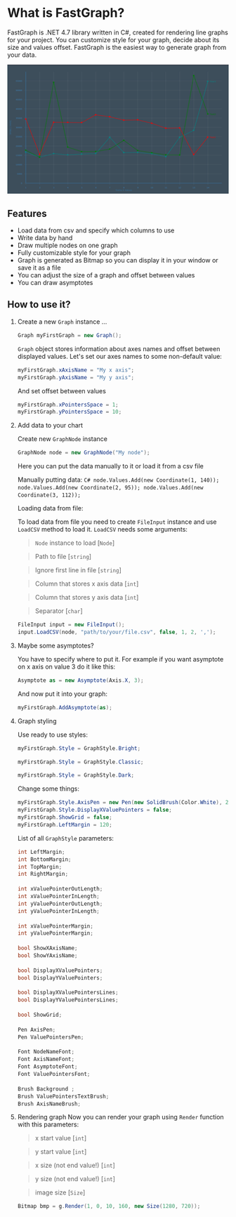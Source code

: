 # What is FastGraph?
FastGraph is .NET 4.7 library written in C#, created for rendering line graphs for your project. You can customize style for your graph, decide about its size and values offset. FastGraph is the easiest way to generate graph from your data.

![Alt text](img/screen1.png?raw=true "screen")

## Features
* Load data from csv and specify which columns to use 
* Write data by hand
* Draw multiple nodes on one graph
* Fully customizable style for your graph
* Graph is generated as Bitmap so you can display it in your window or save it as a file
* You can adjust the size of a graph and offset between values
* You can draw asymptotes

## How to use it?
1. Create a new `Graph` instance
...

    ```C#
    Graph myFirstGraph = new Graph();
    ```
    `Graph` object stores information about axes names and offset between displayed values. Let's set our axes names to some non-default value:
    
    ```C#
    myFirstGraph.xAxisName = "My x axis";
    myFirstGraph.yAxisName = "My y axis";
    ```
    
    And set offset between values
    
    ```C#
    myFirstGraph.xPointersSpace = 1;
    myFirstGraph.yPointersSpace = 10;
    ```
    
2. Add data to your chart
    
    Create new `GraphNode` instance
    ```C#
    GraphNode node = new GraphNode("My node");
    ```
    
    Here you can put the data manually to it or load it from a csv file
    
    Manually putting data:
        ```C#
        node.Values.Add(new Coordinate(1, 140));
        node.Values.Add(new Coordinate(2, 95));
        node.Values.Add(new Coordinate(3, 112));
        ```
    
    Loading data from file:
        
    To load data from file you need to create `FileInput` instance and use `LoadCSV` method to load it.
    `LoadCSV` needs some arguments:
    
    >`Node` instance to load [`Node`]
    
    >Path to file [`string`]
    
    >Ignore first line in file [`string`]
    
    >Column that stores x axis data [`int`]
    
    >Column that stores y axis data [`int`]
    
    >Separator [`char`]
        
    ```C#
    FileInput input = new FileInput();
    input.LoadCSV(node, "path/to/your/file.csv", false, 1, 2, ',');
    ```
    
3. Maybe some asymptotes?
    
    You have to specify where to put it. For example if you want asymptote on x axis on value 3 do it like this:
    ```C#
    Asymptote as = new Asymptote(Axis.X, 3);
    ```
    
    And now put it into your graph:
    ```C#
    myFirstGraph.AddAsymptote(as);
    ```
    
4. Graph styling
    
    Use ready to use styles:
    ```C#
    myFirstGraph.Style = GraphStyle.Bright;
    ```
    ```C#
    myFirstGraph.Style = GraphStyle.Classic;
    ```
    ```C#
    myFirstGraph.Style = GraphStyle.Dark;
    ```
    
    Change some things:
    ```C#
    myFirstGraph.Style.AxisPen = new Pen(new SolidBrush(Color.White), 2);
    myFirstGraph.Style.DisplayXValuePointers = false;
    myFirstGraph.ShowGrid = false;
    myFirstGraph.LeftMargin = 120;
    ```
    
    List of all `GraphStyle` parameters:
    ```C#
    int LeftMargin;
    int BottomMargin;
    int TopMargin;
    int RightMargin;

    int xValuePointerOutLength;
    int xValuePointerInLength;
    int yValuePointerOutLength;
    int yValuePointerInLength;

    int xValuePointerMargin;
    int yValuePointerMargin;

    bool ShowXAxisName;
    bool ShowYAxisName;

    bool DisplayXValuePointers;
    bool DisplayYValuePointers;

    bool DisplayXValuePointersLines;
    bool DisplayYValuePointersLines;

    bool ShowGrid;

    Pen AxisPen;
    Pen ValuePointersPen;

    Font NodeNameFont;
    Font AxisNameFont;
    Font AsymptoteFont;
    Font ValuePointersFont;

    Brush Background ;
    Brush ValuePointersTextBrush;
    Brush AxisNameBrush;
    ```

5. Rendering graph
    Now you can render your graph using `Render` function with this parameters:
    
    > x start value [`int`]
    
    > y start value [`int`]
    
    > x size (not end value!) [`int`]
    
    > y size (not end value!) [`int`]
    
    > image size [`Size`]
    
    ```C#
    Bitmap bmp = g.Render(1, 0, 10, 160, new Size(1280, 720));
    ```
